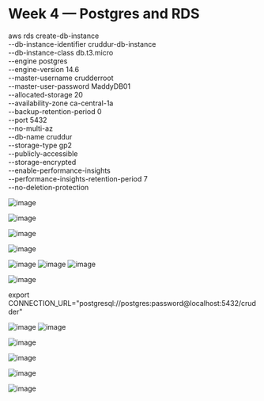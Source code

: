 # Week 4 — Postgres and RDS


aws rds create-db-instance \
  --db-instance-identifier cruddur-db-instance \
  --db-instance-class db.t3.micro \
  --engine postgres \
  --engine-version  14.6 \
  --master-username crudderroot \
  --master-user-password MaddyDB01 \
  --allocated-storage 20 \
  --availability-zone ca-central-1a \
  --backup-retention-period 0 \
  --port 5432 \
  --no-multi-az \
  --db-name cruddur \
  --storage-type gp2 \
  --publicly-accessible \
  --storage-encrypted \
  --enable-performance-insights \
  --performance-insights-retention-period 7 \
  --no-deletion-protection

![image](https://user-images.githubusercontent.com/125198688/224503610-1efae95e-c8d5-41da-80a8-cd5cc682c1e8.png)

![image](https://user-images.githubusercontent.com/125198688/224503589-76fe3fa3-7d8f-4bea-ad55-a11299b61e13.png)

![image](https://user-images.githubusercontent.com/125198688/224503726-ec116eb2-1999-46fe-8744-a733419792b8.png)

![image](https://user-images.githubusercontent.com/125198688/224503770-42140d91-4179-4dcc-a22e-b30e6183835a.png)


![image](https://user-images.githubusercontent.com/125198688/224504286-6721d47d-6ac3-4bb8-97f9-24a9b4d46b90.png)
![image](https://user-images.githubusercontent.com/125198688/224504335-2a7f41ee-d44c-4666-8e73-7052a5e27653.png)
![image](https://user-images.githubusercontent.com/125198688/224504422-a7da02e8-1759-4cfc-97f8-2fe763d80aab.png)


![image](https://user-images.githubusercontent.com/125198688/224504573-5400ef93-4ea4-46fd-a688-e12f40f6c6b4.png)


export CONNECTION_URL="postgresql://postgres:password@localhost:5432/crudder"


![image](https://user-images.githubusercontent.com/125198688/224505582-cde558c1-62c7-4e4d-a427-d35c274a0ca1.png)
![image](https://user-images.githubusercontent.com/125198688/224505632-2880928c-4a87-4910-8bfa-ad8bf1f29629.png)


![image](https://user-images.githubusercontent.com/125198688/224506021-b122b410-f325-405f-9414-776ab3209e6b.png)

![image](https://user-images.githubusercontent.com/125198688/224506525-2f51df5c-78e2-4235-a67a-5a85a81a0647.png)



![image](https://user-images.githubusercontent.com/125198688/224503726-ec116eb2-1999-46fe-8744-a733419792b8.png)


![image](https://user-images.githubusercontent.com/125198688/224510090-5408c088-7f16-417f-a11c-b1ecca905b92.png)
